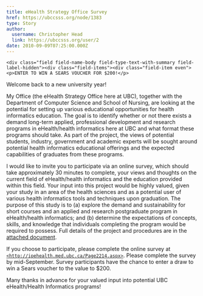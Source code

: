 ```yaml
---
title: eHealth Strategy Office Survey 
href: https://ubccsss.org/node/1383
type: Story
author:
  username: Christopher Head
  link: https://ubccsss.org/user/2
date: 2010-09-09T07:25:00.000Z
---
```



    <div class="field field-name-body field-type-text-with-summary field-label-hidden"><div class="field-items"><div class="field-item even"><p>ENTER TO WIN A SEARS VOUCHER FOR $200!</p>
<p>Welcome back to a new university year!</p>
<p>My Office (the eHealth Strategy Office here at UBC), together with the Department of Computer Science and School of Nursing, are looking at the potential for setting up various educational opportunities for health informatics education.  The goal is to identify whether or not there exists a demand long-term applied, professional development and research programs in eHealth/health informatics here at UBC and what format these programs should take. As part of the project, the views of potential students, industry, government and academic experts will be sought around potential health informatics educational offerings and the expected capabilities of graduates from these programs.</p>
<p>I would like to invite you to participate via an online survey, which should take approximately 30 minutes to complete, your views and thoughts on the current field of eHealth/health informatics and the education provided within this field. Your input into this project would be highly valued, given your study in an area of the health sciences and as a potential user of various health informatics tools and techniques upon graduation. The purpose of this study is to (a) explore the demand and sustainability for short courses and an applied and research postgraduate program in eHealth/health informatics; and (b) determine the expectations of concepts, skills, and knowledge that individuals completing the program would be required to possess. Full details of the project and procedures are in the <a href="/files/20100909-ehealth.doc">attached document</a>.</p>
<p>If you choose to participate, please complete the online survey at <a href="http://ipehealth.med.ubc.ca/Page2214.aspx"><code>&lt;http://ipehealth.med.ubc.ca/Page2214.aspx&gt;</code></a>. Please complete the survey by mid-September. Survey participants have the chance to enter a draw to win a Sears voucher to the value to $200.</p>
<p>Many thanks in advance for your valued input into potential UBC eHealth/Health Informatics programs!</p>
</div></div></div>    <footer>
          </footer>
    